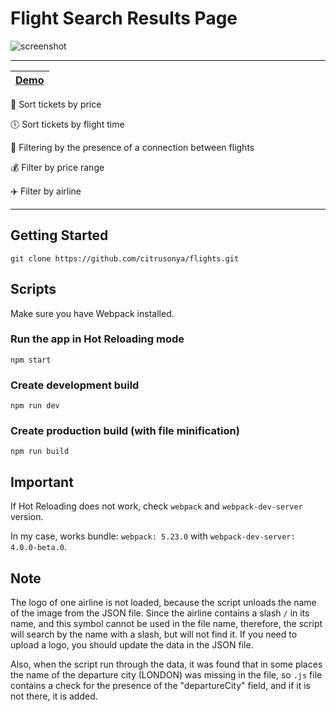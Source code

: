 # Flight Search Results Page

![screenshot](https://github.com/citrusonya/flights/blob/master/gif.gif)
____
| [Demo](https://citrusonya.github.io/flights/) |
|:---------:|

:ticket: Sort tickets by price

:clock5: Sort tickets by flight time

:running: Filtering by the presence of a connection between flights

:moneybag: Filter by price range

:airplane: Filter by airline
____

## Getting Started
```
git clone https://github.com/citrusonya/flights.git
```
## Scripts
Make sure you have Webpack installed.

### Run the app in Hot Reloading mode
```
npm start
```
### Create development build
```
npm run dev
```
### Create production build (with file minification)
```
npm run build
```
## Important
If Hot Reloading does not work, check ```webpack``` and ```webpack-dev-server``` version. 

In my case, works bundle: ```webpack: 5.23.0``` with ```webpack-dev-server: 4.0.0-beta.0```.

## Note
The logo of one airline is not loaded, because the script unloads the name of the image from the JSON file. Since the airline contains a slash ```/``` in its name, and this symbol cannot be used in the file name, therefore, the script will search by the name with a slash, but will not find it. If you need to upload a logo, you should update the data in the JSON file.


Also, when the script run through the data, it was found that in some places the name of the departure city (LONDON) was missing in the file, so ```.js``` file contains a check for the presence of the "departureCity" field, and if it is not there, it is added.
